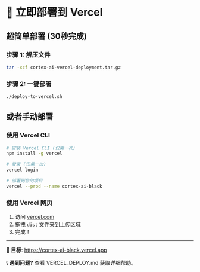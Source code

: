 # 🚀 立即部署到 Vercel

## 超简单部署 (30秒完成)

### 步骤 1: 解压文件
```bash
tar -xzf cortex-ai-vercel-deployment.tar.gz
```

### 步骤 2: 一键部署
```bash
./deploy-to-vercel.sh
```

## 或者手动部署

### 使用 Vercel CLI
```bash
# 安装 Vercel CLI (仅需一次)
npm install -g vercel

# 登录 (仅需一次)
vercel login

# 部署到您的项目
vercel --prod --name cortex-ai-black
```

### 使用 Vercel 网页
1. 访问 [vercel.com](https://vercel.com)
2. 拖拽 `dist` 文件夹到上传区域
3. 完成！

---

**🎯 目标**: https://cortex-ai-black.vercel.app

**📞 遇到问题?** 查看 VERCEL_DEPLOY.md 获取详细帮助。